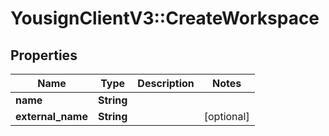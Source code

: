 # YousignClientV3::CreateWorkspace

## Properties
Name | Type | Description | Notes
------------ | ------------- | ------------- | -------------
**name** | **String** |  | 
**external_name** | **String** |  | [optional] 

